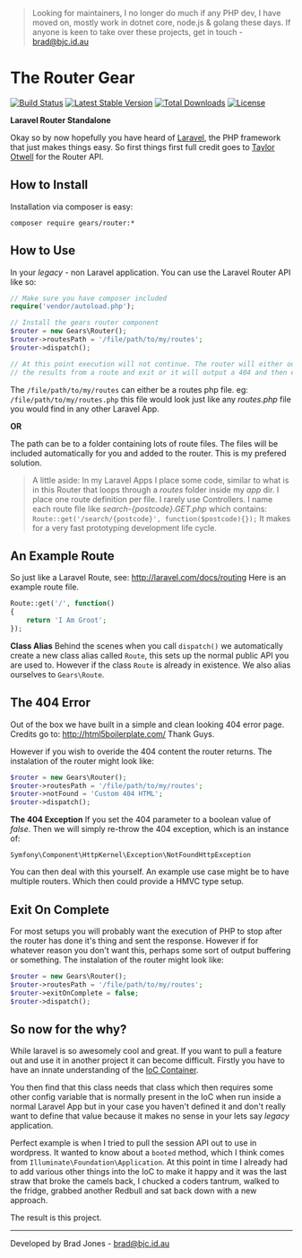 > Looking for maintainers, I no longer do much if any PHP dev, I have moved on, mostly work in dotnet core, node.js & golang these days. If anyone is keen to take over these projects, get in touch - brad@bjc.id.au

The Router Gear
================================================================================
[![Build Status](https://travis-ci.org/phpgearbox/router.svg)](https://travis-ci.org/phpgearbox/router)
[![Latest Stable Version](https://poser.pugx.org/gears/router/v/stable.svg)](https://packagist.org/packages/gears/router)
[![Total Downloads](https://poser.pugx.org/gears/router/downloads.svg)](https://packagist.org/packages/gears/router)
[![License](https://poser.pugx.org/gears/router/license.svg)](https://packagist.org/packages/gears/router)

**Laravel Router Standalone**

Okay so by now hopefully you have heard of [Laravel](http://laravel.com/),
the PHP framework that just makes things easy. So first things first full credit
goes to [Taylor Otwell](https://github.com/taylorotwell) for the Router API.

How to Install
--------------------------------------------------------------------------------
Installation via composer is easy:

	composer require gears/router:*

How to Use
--------------------------------------------------------------------------------
In your *legacy* - non Laravel application.
You can use the Laravel Router API like so:

```php
// Make sure you have composer included
require('vendor/autoload.php');

// Install the gears router component
$router = new Gears\Router();
$router->routesPath = '/file/path/to/my/routes';
$router->dispatch();

// At this point execution will not continue. The router will either output
// the results from a route and exit or it will output a 404 and then exit.
```

The ```/file/path/to/my/routes``` can either be a routes php file.
eg: ```/file/path/to/my/routes.php``` this file would look just like any
*routes.php* file you would find in any other Laravel App.

**OR**

The path can be to a folder containing lots of route files. The files will be
included automatically for you and added to the router. This is my prefered 
solution.

> A little aside: In my Laravel Apps I place some code, similar to what is in
> this Router that loops through a *routes* folder inside my *app* dir.
> I place one route definition per file. I rarely use Controllers.
> I name each route file like *search-{postcode}.GET.php* which contains:
> ```Route::get('/search/{postcode}', function($postcode){});```
> It makes for a very fast prototyping development life cycle.

An Example Route
--------------------------------------------------------------------------------
So just like a Laravel Route, see: http://laravel.com/docs/routing
Here is an example route file.

```php
Route::get('/', function()
{
	return 'I Am Groot';
});
```

**Class Alias**
Behind the scenes when you call ```dispatch()``` we automatically create a new
class alias called ```Route```, this sets up the normal public API you are used
to. However if the class ```Route``` is already in existence.
We also alias ourselves to ```Gears\Route```.

The 404 Error
--------------------------------------------------------------------------------
Out of the box we have built in a simple and clean looking 404 error page.
Credits go to: http://html5boilerplate.com/ Thank Guys.

However if you wish to overide the 404 content the router returns.
The instalation of the router might look like:

```php
$router = new Gears\Router();
$router->routesPath = '/file/path/to/my/routes';
$router->notFound = 'Custom 404 HTML';
$router->dispatch();
```

**The 404 Exception**
If you set the 404 parameter to a boolean value of *false*.
Then we will simply re-throw the 404 exception, which is an instance of:

```
Symfony\Component\HttpKernel\Exception\NotFoundHttpException
```

You can then deal with this yourself. An example use case might be to have
multiple routers. Which then could provide a HMVC type setup.

Exit On Complete
--------------------------------------------------------------------------------
For most setups you will probably want the execution of PHP to stop after the
router has done it's thing and sent the response. However if for whatever
reason you don't want this, perhaps some sort of output buffering or something.
The instalation of the router might look like:

```php
$router = new Gears\Router();
$router->routesPath = '/file/path/to/my/routes';
$router->exitOnComplete = false;
$router->dispatch();
```

So now for the why?
--------------------------------------------------------------------------------
While laravel is so awesomely cool and great. If you want to pull a feature out
and use it in another project it can become difficult. Firstly you have to have
an innate understanding of the [IoC Container](http://laravel.com/docs/ioc).

You then find that this class needs that class which then requires some other
config variable that is normally present in the IoC when run inside a normal
Laravel App but in your case you haven't defined it and don't really want
to define that value because it makes no sense in your lets say *legacy*
application.

Perfect example is when I tried to pull the session API out to use in wordpress.
It wanted to know about a ```booted``` method, which I think comes from
```Illuminate\Foundation\Application```. At this point in time I already had to
add various other things into the IoC to make it happy and it was the last straw
that broke the camels back, I chucked a coders tantrum, walked to the fridge,
grabbed another Redbull and sat back down with a new approach.

The result is this project.

--------------------------------------------------------------------------------
Developed by Brad Jones - brad@bjc.id.au
